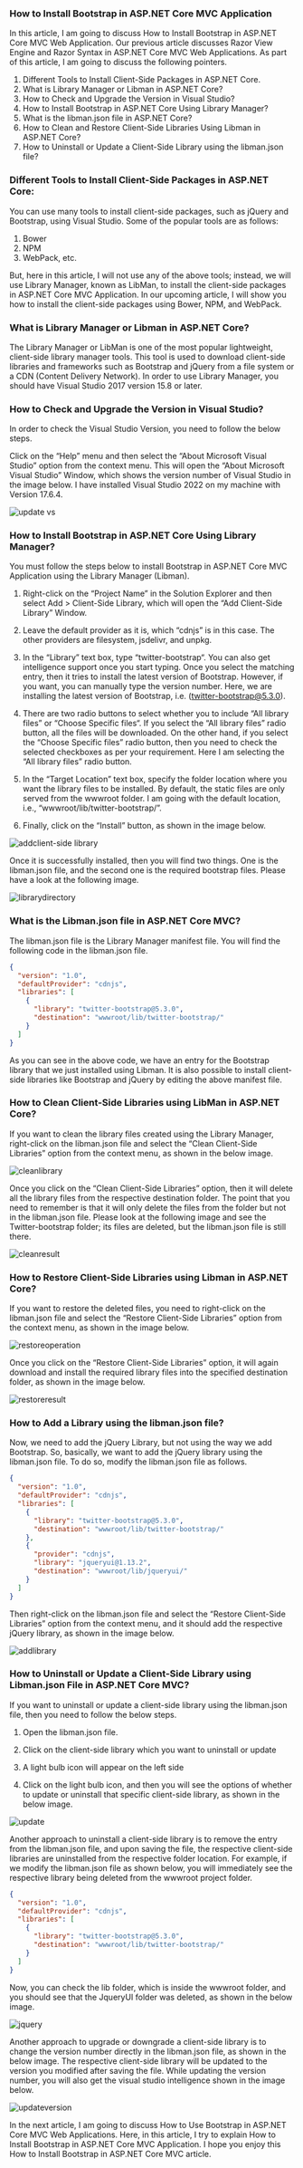 ### How to Install Bootstrap in ASP.NET Core MVC Application

In this article, I am going to discuss How to Install Bootstrap in ASP.NET Core MVC Web Application. Our previous article discusses Razor View Engine and Razor Syntax in ASP.NET Core MVC Web Applications. As part of this article, I am going to discuss the following pointers.


1. Different Tools to Install Client-Side Packages in ASP.NET Core.
2. What is Library Manager or Libman in ASP.NET Core?
3. How to Check and Upgrade the Version in Visual Studio?
4. How to Install Bootstrap in ASP.NET Core Using Library Manager?
5. What is the libman.json file in ASP.NET Core?
6. How to Clean and Restore Client-Side Libraries Using Libman in ASP.NET Core?
7. How to Uninstall or Update a Client-Side Library using the libman.json file?

### Different Tools to Install Client-Side Packages in ASP.NET Core:


You can use many tools to install client-side packages, such as jQuery and Bootstrap, using Visual Studio. Some of the popular tools are as follows:

1. Bower
2. NPM
3. WebPack, etc.

But, here in this article, I will not use any of the above tools; instead, we will use Library Manager, known as LibMan, to install the client-side packages in ASP.NET Core MVC Application. In our upcoming article, I will show you how to install the client-side packages using Bower, NPM, and WebPack.

### What is Library Manager or Libman in ASP.NET Core?

The Library Manager or LibMan is one of the most popular lightweight, client-side library manager tools. This tool is used to download client-side libraries and frameworks such as Bootstrap and jQuery from a file system or a CDN (Content Delivery Network). In order to use Library Manager, you should have Visual Studio 2017 version 15.8 or later.

### How to Check and Upgrade the Version in Visual Studio?

In order to check the Visual Studio Version, you need to follow the below steps.

Click on the “Help” menu and then select the “About Microsoft Visual Studio” option from the context menu. This will open the “About Microsoft Visual Studio” Window, which shows the version number of Visual Studio in the image below. I have installed Visual Studio 2022 on my machine with Version 17.6.4.

![update vs](assets/How-to-Check-and-Upgrade-the-Version-in-Visual-Studio.webp)

### How to Install Bootstrap in ASP.NET Core Using Library Manager?

You must follow the steps below to install Bootstrap in ASP.NET Core MVC Application using the Library Manager (Libman).

1. Right-click on the “Project Name” in the Solution Explorer and then select Add > Client-Side Library, which will open the “Add Client-Side Library” Window.

2. Leave the default provider as it is, which “cdnjs” is in this case. The other providers are filesystem, jsdelivr, and unpkg.

3. In the “Library” text box, type “twitter-bootstrap“. You can also get intelligence support once you start typing. Once you select the matching entry, then it tries to install the latest version of Bootstrap. However, if you want, you can manually type the version number. Here, we are installing the latest version of Bootstrap, i.e. (twitter-bootstrap@5.3.0).

4. There are two radio buttons to select whether you to include “All library files” or “Choose Specific files“. If you select the “All library files” radio button, all the files will be downloaded. On the other hand, if you select the “Choose Specific files” radio button, then you need to check the selected checkboxes as per your requirement. Here I am selecting the “All library files” radio button.

5. In the “Target Location” text box, specify the folder location where you want the library files to be installed. By default, the static files are only served from the wwwroot folder. I am going with the default location, i.e., “wwwroot/lib/twitter-bootstrap/”.

6. Finally, click on the “Install” button, as shown in the image below.

![addclient-side library](assets/How-to-Install-Bootstrap-in-ASP.NET-Core-Using-Library-Manager.webp)

Once it is successfully installed, then you will find two things. One is the libman.json file, and the second one is the required bootstrap files. Please have a look at the following image.

![librarydirectory](assets/Installing-Bootsrap-in-ASP.NET-Core-MVC.webp)

### What is the Libman.json file in ASP.NET Core MVC?

The libman.json file is the Library Manager manifest file. You will find the following code in the libman.json file.

```json
{
  "version": "1.0",
  "defaultProvider": "cdnjs",
  "libraries": [
    {
      "library": "twitter-bootstrap@5.3.0",
      "destination": "wwwroot/lib/twitter-bootstrap/"
    }
  ]
}
```

As you can see in the above code, we have an entry for the Bootstrap library that we just installed using Libman. It is also possible to install client-side libraries like Bootstrap and jQuery by editing the above manifest file.

### How to Clean Client-Side Libraries using LibMan in ASP.NET Core?

If you want to clean the library files created using the Library Manager, right-click on the libman.json file and select the “Clean Client-Side Libraries” option from the context menu, as shown in the below image. 

![cleanlibrary](assets/How-to-Clean-Client-Side-Libraries-using-Libman-in-ASP.NET-Core.webp)

Once you click on the “Clean Client-Side Libraries” option, then it will delete all the library files from the respective destination folder. The point that you need to remember is that it will only delete the files from the folder but not in the libman.json file. Please look at the following image and see the Twitter-bootstrap folder; its files are deleted, but the libman.json file is still there.

![cleanresult](assets/How-to-Clean-Client-Side-Libraries-using-Libman-in-ASP.NET-Core-1.webp)

### How to Restore Client-Side Libraries using Libman in ASP.NET Core?

If you want to restore the deleted files, you need to right-click on the libman.json file and select the “Restore Client-Side Libraries” option from the context menu, as shown in the image below. 

![restoreoperation](assets/How-to-Restore-Client-Side-Libraries-using-Libman-in-ASP.NET-Core.webp)

Once you click on the “Restore Client-Side Libraries” option, it will again download and install the required library files into the specified destination folder, as shown in the image below.

![restoreresult](assets/Installing-Bootsrap-in-ASP.NET-Core-MVC.webp)

### How to Add a Library using the libman.json file?

Now, we need to add the jQuery Library, but not using the way we add Bootstrap. So, basically, we want to add the jQuery library using the libman.json file. To do so, modify the libman.json file as follows.

```json
{
  "version": "1.0",
  "defaultProvider": "cdnjs",
  "libraries": [
    {
      "library": "twitter-bootstrap@5.3.0",
      "destination": "wwwroot/lib/twitter-bootstrap/"
    },
    {
      "provider": "cdnjs",
      "library": "jqueryui@1.13.2",
      "destination": "wwwroot/lib/jqueryui/"
    }
  ]
}

```

Then right-click on the libman.json file and select the “Restore Client-Side Libraries” option from the context menu, and it should add the respective jQuery library, as shown in the image below.

![addlibrary](assets/How-to-Add-a-Library-using-the-libman.json-file.webp)

### How to Uninstall or Update a Client-Side Library using Libman.json File in ASP.NET Core MVC?

If you want to uninstall or update a client-side library using the libman.json file, then you need to follow the below steps.

1. Open the libman.json file. 

2. Click on the client-side library which you want to uninstall or update

3. A light bulb icon will appear on the left side

4. Click on the light bulb icon, and then you will see the options of whether to update or uninstall that specific client-side library, as shown in the below image.

![update](assets/How-to-Uninstall-or-Update-a-Client-Side-Library-using-Libman.json-File-in-ASP.NET-Core-MVC.webp)

Another approach to uninstall a client-side library is to remove the entry from the libman.json file, and upon saving the file, the respective client-side libraries are uninstalled from the respective folder location. For example, if we modify the libman.json file as shown below, you will immediately see the respective library being deleted from the wwwroot project folder.

```json
{
  "version": "1.0",
  "defaultProvider": "cdnjs",
  "libraries": [
    {
      "library": "twitter-bootstrap@5.3.0",
      "destination": "wwwroot/lib/twitter-bootstrap/"
    }
  ]
}
```

Now, you can check the lib folder, which is inside the wwwroot folder, and you should see that the JqueryUI folder was deleted, as shown in the below image.

![jquery](assets/JQuery-UI-Is-Deleted.webp)

Another approach to upgrade or downgrade a client-side library is to change the version number directly in the libman.json file, as shown in the below image. The respective client-side library will be updated to the version you modified after saving the file. While updating the version number, you will also get the visual studio intelligence shown in the image below.

![updateversion](assets/Updating-Library-Version-Number-using-LibMan-in-ASP.NET-Core-MVC.webp)

In the next article, I am going to discuss How to Use Bootstrap in ASP.NET Core MVC Web Applications. Here, in this article, I try to explain How to Install Bootstrap in ASP.NET Core MVC Application. I hope you enjoy this How to Install Bootstrap in ASP.NET Core MVC article.

